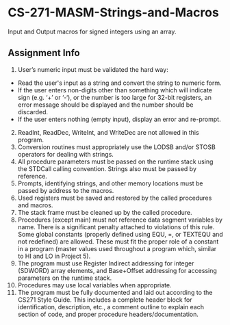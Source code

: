 # CS-271-MASM-Strings-and-Macros
Input and Output macros for signed integers using an array.

## Assignment Info 
1. User’s numeric input must be validated the hard way:
  - Read the user's input as a string and convert the string to numeric form.
  - If the user enters non-digits other than something which will indicate sign (e.g. ‘+’ or ‘-‘), or the number is too large for 32-bit registers, an error message should be displayed and the number should be discarded.
  - If the user enters nothing (empty input), display an error and re-prompt.
2. ReadInt, ReadDec, WriteInt, and WriteDec are not allowed in this program.
3. Conversion routines must appropriately use the LODSB and/or STOSB operators for dealing with strings.
4. All procedure parameters must be passed on the runtime stack using the STDCall calling convention. Strings also must be passed by reference.
5. Prompts, identifying strings, and other memory locations must be passed by address to the macros.
6. Used registers must be saved and restored by the called procedures and macros.
7. The stack frame must be cleaned up by the called procedure.
8. Procedures (except main) must not reference data segment variables by name. There is a significant penalty attached to violations of this rule.  Some global constants (properly defined using EQU, =, or TEXTEQU and not redefined) are allowed. These must fit the proper role of a constant in a program (master values used throughout a program which, similar to HI and LO in Project 5).
9. The program must use Register Indirect addressing for integer (SDWORD) array elements, and Base+Offset addressing for accessing parameters on the runtime stack.
10. Procedures may use local variables when appropriate.
11. The program must be fully documented and laid out according to the CS271 Style Guide. This includes a complete header block for identification, description, etc., a comment outline to explain each section of code, and proper procedure headers/documentation.
